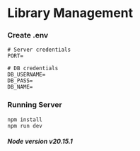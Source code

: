 # Library Management
### Create .env

```
# Server credentials
PORT=

# DB credentials
DB_USERNAME=
DB_PASS=
DB_NAME=
```
### Running Server
```
npm install
npm run dev
```
##### Node version v20.15.1
